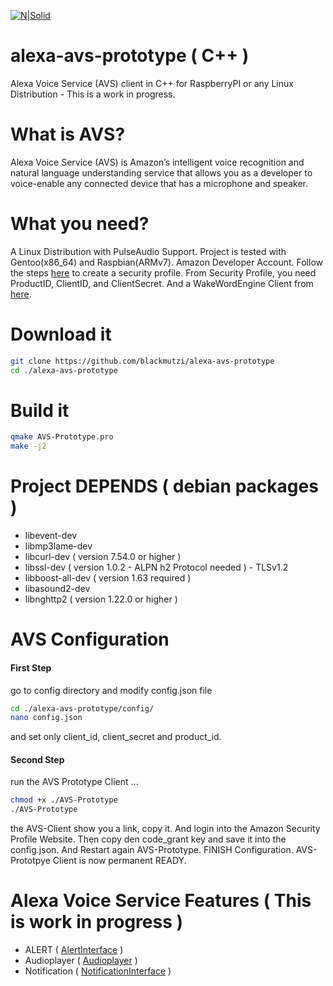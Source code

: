 [![N|Solid](https://github.com/alexa/alexa-avs-sample-app/wiki/assets/alexa-logo-3.png)](https://developer.amazon.com/de/alexa-voice-service)
# alexa-avs-prototype ( C++ )
Alexa Voice Service (AVS) client in C++ for RaspberryPI or any Linux Distribution -  This is a work in progress.
# What is AVS?
Alexa Voice Service (AVS) is Amazon’s intelligent voice recognition and natural language understanding service that allows you as a developer to voice-enable any connected device that has a microphone and speaker.
# What you need?
A Linux Distribution with PulseAudio Support. Project is tested with Gentoo(x86_64) and Raspbian(ARMv7).
Amazon Developer Account.
Follow the steps [here](https://github.com/alexa/alexa-avs-sample-app/wiki/Raspberry-Pi) to create a security profile.
From Security Profile, you need ProductID, ClientID, and ClientSecret.
And a WakeWordEngine Client from [here]( https://github.com/alexa/alexa-avs-sample-app/tree/master/samples/wakeWordAgent ).

# Download it
```sh
git clone https://github.com/blackmutzi/alexa-avs-prototype
cd ./alexa-avs-prototype
```
# Build it
```sh
qmake AVS-Prototype.pro
make -j2
```
# Project DEPENDS ( debian packages )
* libevent-dev
* libmp3lame-dev
* libcurl-dev ( version 7.54.0 or higher )
* libssl-dev ( version 1.0.2 - ALPN h2 Protocol needed ) - TLSv1.2
* libboost-all-dev ( version 1.63 required )
* libasound2-dev 
* libnghttp2 ( version 1.22.0 or higher ) 
# AVS Configuration
#### First Step
go to config directory and modify config.json file 
```sh
cd ./alexa-avs-prototype/config/
nano config.json 
```
and set only client_id, client_secret and product_id.
#### Second Step
run the AVS Prototype Client ...
```sh
chmod +x ./AVS-Prototype
./AVS-Prototype
```
the AVS-Client show you a link, copy it.
And login into the Amazon Security Profile Website. Then copy den code_grant key and save it into the config.json.
And Restart again AVS-Prototype. FINISH Configuration. AVS-Prototpye Client is now permanent READY.
# Alexa Voice Service Features ( This is work in progress )
* ALERT ( [AlertInterface](https://developer.amazon.com/public/solutions/alexa/alexa-voice-service/reference/alerts) )
* Audioplayer ( [Audioplayer](https://developer.amazon.com/public/solutions/alexa/alexa-voice-service/reference/audioplayer) )
* Notification ( [NotificationInterface](https://developer.amazon.com/public/solutions/alexa/alexa-voice-service/reference/notifications) ) 
